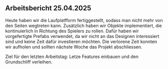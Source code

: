 ## Arbeitsbericht 25.04.2025

Heute haben wir die Laufplatfform fertiggestellt, sodass man  nicht mehr von den Seiten wegtreten kann. Zusätzlich haben wir Objekte implementiert, die kontinuierlich in Richtung des Spielers zu rollen. Dafür haben wir vorgefertigte Prefabs verwendet, da wir nicht an das Designen interessiert sind und keine Zeit dafür investieren möchten. Die verlorene Zeit konnten wir aufholen und sollten nächste Woche das Projekt abschliessen.

Ziel für den letzten Arbeitstag: Letze Features einbauen und den Grundschliff verleihen.
